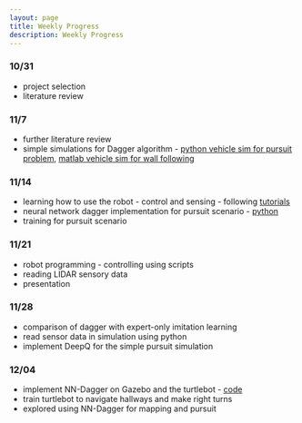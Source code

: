 ```yaml
---
layout: page
title: Weekly Progress
description: Weekly Progress
---
```


### 10/31

- project selection
- literature review

### 11/7

- further literature review
- simple simulations for Dagger algorithm - [python vehicle sim for pursuit problem](https://github.com/yjzhang/cse571_project/tree/master/vehicle_sim), [matlab vehicle sim for wall following](https://github.com/yjzhang/cse571_project/tree/master/matlab_sim)

### 11/14

- learning how to use the robot - control and sensing - following [tutorials](http://learn.turtlebot.com/)
- neural network dagger implementation for pursuit scenario - [python](https://github.com/yjzhang/cse571_project/tree/master/vehicle_sim)
- training for pursuit scenario

### 11/21

- robot programming - controlling using scripts
- reading LIDAR sensory data
- presentation

### 11/28

- comparison of dagger with expert-only imitation learning
- read sensor data in simulation using python
- implement DeepQ for the simple pursuit simulation

### 12/04

- implement NN-Dagger on Gazebo and the turtlebot - [code](https://github.com/yjzhang/cse571_project/tree/master/turtlebot_scripts)
- train turtlebot to navigate hallways and make right turns
- explored using NN-Dagger for mapping and pursuit
